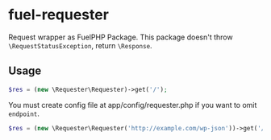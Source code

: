 # fuel-requester
Request wrapper as FuelPHP Package.
This package doesn't throw `\RequestStatusException`, return `\Response`.

## Usage

```php
$res = (new \Requester\Requester)->get('/');
```

You must create config file at app/config/requester.php if you want to omit `endpoint`.

```php
$res = (new \Requester\Requester('http://example.com/wp-json'))->get('/posts/1');
```